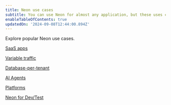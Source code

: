 ```yaml
---
title: Neon use cases
subtitle: You can use Neon for almost any application, but these uses cases are especially popular
enableTableOfContents: true
updatedOn: '2024-09-08T12:44:00.894Z'
---
```


Explore popular Neon use cases.

<DetailIconCards>

<a href="/docs/use-cases/saas-apps" description="Build faster on Neon with autoscaling, database branching, and the serverless operating model" icon="gui">SaaS apps</a>

<a href="/docs/use-cases/variable-traffic" description="Optimize for performance during traffic peaks without over-provisioning with Neon Autoscaling" icon="chart-bar">Variable traffic</a>

<a href="/docs/use-cases/database-per-tenant" description="Learn how to build database-per-tenant architectures easily and cost-effectively on Neon" icon="database">Database-per-tenant</a>

<a href="/docs/use-cases/ai-agents" description="Leverage Neon's instant Postgres database provisioning for AI agent development" icon="openai">AI Agents</a>

<a href="/docs/use-cases/platforms" description="Enable your users to create their own isolated Postgres databases" icon="filter">Platforms</a>

<a href="/docs/use-cases/dev-test" description="Migrate your non-prod environments to Neon to ship faster with up to 75% lower costs" icon="import">Neon for Dev/Test</a>

</DetailIconCards>



